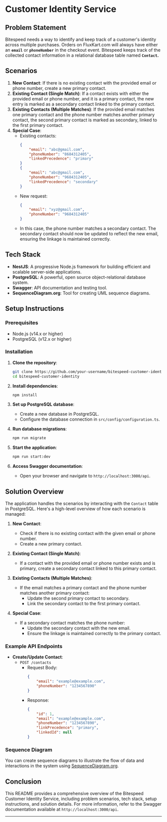 
# Customer Identity Service

## Problem Statement

Bitespeed needs a way to identify and keep track of a customer's identity across multiple purchases. Orders on FluxKart.com will always have either an **`email`** or **`phoneNumber`** in the checkout event. Bitespeed keeps track of the collected contact information in a relational database table named **`Contact`.**

## Scenarios

1. **New Contact**: If there is no existing contact with the provided email or phone number, create a new primary contact.
2. **Existing Contact (Single Match)**: If a contact exists with either the provided email or phone number, and it is a primary contact, the new entry is marked as a secondary contact linked to the primary contact.
3. **Existing Contacts (Multiple Matches)**: If the provided email matches one primary contact and the phone number matches another primary contact, the second primary contact is marked as secondary, linked to the first primary contact.
4. **Special Case**: 
    - Existing contacts:
      ```json
      {
          "email": "abc@gmail.com",
          "phoneNumber": "8684312405",
          "linkedPrecedence": "primary"
      }
      {
          "email": "abc@gmail.com",
          "phoneNumber": "9684312405",
          "linkedPrecedence": "secondary"
      }
      ```
    - New request:
      ```json
      {
          "email": "xyz@gmail.com",
          "phoneNumber": "9684312405"
      }
      ```
    - In this case, the phone number matches a secondary contact. The secondary contact should now be updated to reflect the new email, ensuring the linkage is maintained correctly.

## Tech Stack

- **NestJS**: A progressive Node.js framework for building efficient and scalable server-side applications.
- **PostgreSQL**: A powerful, open source object-relational database system.
- **Swagger**: API documentation and testing tool.
- **SequenceDiagram.org**: Tool for creating UML sequence diagrams.

## Setup Instructions

### Prerequisites

- Node.js (v14.x or higher)
- PostgreSQL (v12.x or higher)

### Installation

1. **Clone the repository**:
    ```bash
    git clone https://github.com/your-username/bitespeed-customer-identity.git
    cd bitespeed-customer-identity
    ```

2. **Install dependencies**:
    ```bash
    npm install
    ```

3. **Set up PostgreSQL database**:
    - Create a new database in PostgreSQL.
    - Configure the database connection in `src/config/configuration.ts`.

4. **Run database migrations**:
    ```bash
    npm run migrate
    ```

5. **Start the application**:
    ```bash
    npm run start:dev
    ```

6. **Access Swagger documentation**:
    - Open your browser and navigate to `http://localhost:3000/api`.

## Solution Overview

The application handles the scenarios by interacting with the `Contact` table in PostgreSQL. Here's a high-level overview of how each scenario is managed:

1. **New Contact**:
    - Check if there is no existing contact with the given email or phone number.
    - Create a new primary contact.

2. **Existing Contact (Single Match)**:
    - If a contact with the provided email or phone number exists and is primary, create a secondary contact linked to this primary contact.

3. **Existing Contacts (Multiple Matches)**:
    - If the email matches a primary contact and the phone number matches another primary contact:
      - Update the second primary contact to secondary.
      - Link the secondary contact to the first primary contact.

4. **Special Case**:
    - If a secondary contact matches the phone number:
      - Update the secondary contact with the new email.
      - Ensure the linkage is maintained correctly to the primary contact.

### Example API Endpoints

- **Create/Update Contact**:
  - `POST /contacts`
    - Request Body:
      ```json
      {
          "email": "example@example.com",
          "phoneNumber": "1234567890"
      }
      ```
    - Response:
      ```json
      {
          "id": 1,
          "email": "example@example.com",
          "phoneNumber": "1234567890",
          "linkPrecedence": "primary",
          "linkedId": null
      }
      ```

### Sequence Diagram

You can create sequence diagrams to illustrate the flow of data and interactions in the system using [SequenceDiagram.org](https://sequencediagram.org).

## Conclusion

This README provides a comprehensive overview of the Bitespeed Customer Identity Service, including problem scenarios, tech stack, setup instructions, and solution details. For more information, refer to the Swagger documentation available at `http://localhost:3000/api`.

---
